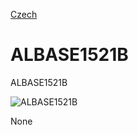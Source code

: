 
[Czech](./README.cs.md)
<!--- module --->
# ALBASE1521B
<!--- Emodule --->

<!--- subtitle --->ALBASE1521B<!--- Esubtitle --->

![ALBASE1521B]()

<!--- description --->None<!--- Edescription --->
            